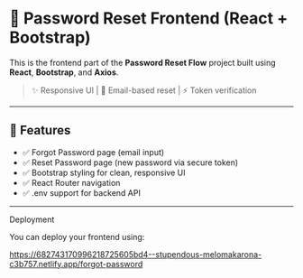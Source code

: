 # 🔐 Password Reset Frontend (React + Bootstrap)

This is the frontend part of the **Password Reset Flow** project built using **React**, **Bootstrap**, and **Axios**.

> ✨ Responsive UI | 🔗 Email-based reset | ⚡ Token verification

---

## 🚀 Features

- ✅ Forgot Password page (email input)
- ✅ Reset Password page (new password via secure token)
- ✅ Bootstrap styling for clean, responsive UI
- ✅ React Router navigation
- ✅ .env support for backend API

---

Deployment

You can deploy your frontend using:

https://682743170996218725605bd4--stupendous-melomakarona-c3b757.netlify.app/forgot-password
